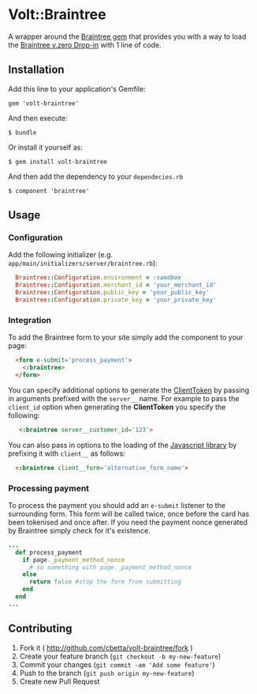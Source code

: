 # Volt::Braintree

A wrapper around the [Braintree gem](https://github.com/braintree/braintree_ruby) that provides you with a way to load the [Braintree v.zero Drop-in](https://github.com/braintree/braintree_ruby) with 1 line of code.

## Installation

Add this line to your application's Gemfile:

    gem 'volt-braintree'

And then execute:

    $ bundle

Or install it yourself as:

    $ gem install volt-braintree

And then add the dependency to your `dependecies.rb`

    $ component 'braintree'

## Usage

### Configuration

Add the following initializer (e.g. `app/main/initializers/server/braintree.rb`):

```ruby
  Braintree::Configuration.environment = :sandbox
  Braintree::Configuration.merchant_id = 'your_merchant_id'
  Braintree::Configuration.public_key = 'your_public_key'
  Braintree::Configuration.private_key = 'your_private_key'
```

### Integration

To add the Braintree form to your site simply add the component to your page:

```html
  <form e-submit='process_payment'>
    <:braintree>
  </form>
```

You can specify additional options to generate the [ClientToken](https://developers.braintreepayments.com/javascript+ruby/reference/request/client-token/generate) by passing in arguments prefixed with the `server__` name. For example to pass the `client_id` option when generating the **ClientToken** you specify the following:

```html
   <:braintree server__customer_id='123'>
```

You can also pass in options to the loading of the [Javascript library](https://developers.braintreepayments.com/javascript+ruby/guides/drop-in) by prefixing it with `client__` as follows:

```html
  <:braintree client__form='alternative_form_name'>
````

### Processing payment

To process the payment you should add an `e-submit` listener to the surrounding form. This form will be called twice, once before the card has been tokenised and once after. If you need the payment nonce generated by Braintree simply check for it's existence.

```ruby
...
  def process_payment
    if page._payment_method_nonce
      # so something with page._payment_method_nonce
    else
      return false #stop the form from submitting
    end
  end
...
```

## Contributing

1. Fork it ( http://github.com/cbetta/volt-braintree/fork )
2. Create your feature branch (`git checkout -b my-new-feature`)
3. Commit your changes (`git commit -am 'Add some feature'`)
4. Push to the branch (`git push origin my-new-feature`)
5. Create new Pull Request
